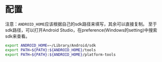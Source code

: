 
# 配置

注意：`ANDROID_HOME`应该根据自己的sdk路径来填写，其余可以直接复制。
至于sdk路径，可以打开Android Studio，在preference(Windows的setting)中搜索sdk来查看。

```bash
export ANDROID_HOME=~/Library/Android/sdk
export PATH=${PATH}:${ANDROID_HOME}/tools
export PATH=${PATH}:${ANDROID_HOME}/platform-tools
```
